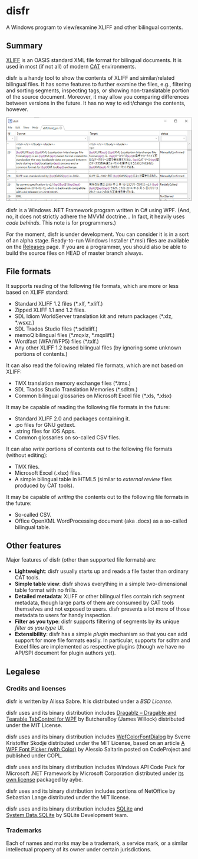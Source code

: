 disfr
=====
A Windows program to view/examine XLIFF and other bilingual contents.

## Summary

[XLIFF](http://docs.oasis-open.org/xliff/xliff-core/xliff-core.html) is an OASIS standard XML file format for bilingual documents.
It is used in most (if not all) of modern [CAT](https://en.wikipedia.org/wiki/Computer-assisted_translation) environments.

disfr is a handy tool to show the contents of XLIFF and similar/related bilingual files.
It has some features to further examine the files,
e.g., filtering and sorting segments, inspecting tags, 
or showing non-translatable portion of the source document.
Moreover, it may allow you comparing differences between versions in the future.
It has no way to edit/change the contents, however.

![screenshot](Documents/screenshot.jpg)

disfr is a Windows .NET Framework program written in C# using WPF.
(And, no, it does not strictly adhere the MVVM doctrine...  In fact, it heavily uses _code behinds_.  This note is for programmers.) 

For the moment, disfr is under development.
You can consider it is in a sort of an alpha stage.
Ready-to-run Windows Installer (*.msi) files are available on the [Releases](https://github.com/AlissaSabre/disfr/releases) page.
If you are a programmer, you should also be able to build the source files on HEAD of master branch always.

## File formats

It supports reading of the following file formats, which are more or less based on XLIFF standard:
* Standard XLIFF 1.2 files (*.xlf, *.xliff.)
* Zipped XLIFF 1.1 and 1.2 files.
* SDL Idiom WorldServer translation kit and return packages (*.xlz, *.wsxz.)
* SDL Trados Studio files (*.sdlxliff.)
* memoQ bilingual files (*.mqxlz, *.mqxliff.)
* Wordfast (WFA/WFP5) files (*.txlf.)
* Any other XLIFF 1.2 based bilingual files (by ignoring some unknown portions of contents.)

It can also read the following related file formats, which are not based on XLIFF:
* TMX translation memory exchange files (*.tmx.)
* SDL Trados Studio Translation Memories (*.sdltm.)
* Common bilingual glossaries on Microsoft Excel file (*.xls, *.xlsx)

It may be capable of reading the following file formats in the future:
* Standard XLIFF 2.0 and packages containing it.
* .po files for GNU gettext.
* .string files for iOS Apps.
* Common glossaries on so-called CSV files.

It can also _write_ portions of contents out to the following file formats (without editing):
* TMX files.
* Microsoft Excel (.xlsx) files.
* A simple bilingual table in HTML5 (similar to _external review_ files produced by CAT tools).

It may be capable of _writing_ the contents out to the following file formats in the future:
* So-called CSV.
* Office OpenXML WordProcessing document (aka .docx) as a so-called bilingual table.

## Other features

Major features of disfr (other than supported file formats) are:
* **Lightweight**: disfr usually starts up and reads a file faster than ordinary CAT tools.
* **Simple table view**: disfr shows everything in a simple two-dimensional table format with no frills.
* **Detailed metadata**: XLIFF or other bilingual files contain rich segment metadata, though large parts of them are consumed by CAT tools themselves and not exposed to users.  disfr presents a lot more of those metadata to users for handy inspection.
* **Filter as you type**: disfr supports filtering of segments by its unique _filter as you type_ UI.
* **Extensibility**: disfr has a simple _plugin_ mechanism so that you can add support for more file formats easily.  In particular, supports for sdltm and Excel files are implemented as respective plugins (though we have no API/SPI document for plugin authors yet).

## Legalese

### Credits and licenses

disfr is written by Alissa Sabre.  It is distributed under a _BSD License_.

disfr uses and its binary distribution includes [Dragablz – Dragable and Tearable TabControl for WPF](https://dragablz.net/) by ButchersBoy (James Willock) distributed under the MIT License.

disfr uses and its binary distribution includes [WpfColorFontDialog](https://www.nuget.org/packages/WpfColorFontDialog/) by Sverre Kristoffer Skodje distributed under the MIT License, based on an article [A WPF Font Picker (with Color)](https://www.codeproject.com/Articles/368070/A-WPF-Font-Picker-with-Color) by Alessio Saltarin posted on CodeProject and published under COPL.

disfr uses and its binary distribution includes Windows API Code Pack for Microsoft .NET Framework by Microsoft Corporation distributed under [its own license](https://github.com/aybe/Windows-API-Code-Pack-1.1/blob/master/LICENCE) packaged by aybe.

disfr uses and its binary distribution includes portions of NetOffice by Sebastian Lange distributed under the MIT license.

disfr uses and its binary distribution includes [SQLite](https://www.sqlite.org) and [System.Data.SQLite](https://system.data.sqlite.org) by SQLite Development team.

### Trademarks

Each of names and marks may be a trademark, a service mark, or a similar intellectual property of its owner under certain jurisdictions.
